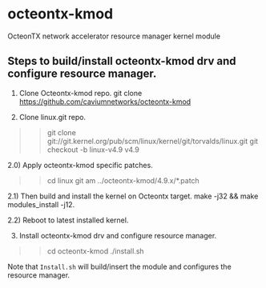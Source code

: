 # octeontx-kmod
OcteonTX network accelerator resource manager kernel module

## Steps to build/install octeontx-kmod drv and configure resource manager.

1) Clone Octeontx-kmod repo.
git clone https://github.com/caviumnetworks/octeontx-kmod

2) Clone linux.git repo.
>> git clone git://git.kernel.org/pub/scm/linux/kernel/git/torvalds/linux.git
>> git checkout -b linux-v4.9 v4.9

2.0) Apply octeontx-kmod specific patches.
>> cd linux
>> git am ../octeontx-kmod/4.9.x/*.patch

2.1) Then build and install the kernel on Octeontx target.
make -j32 && make modules_install -j12.

2.2) Reboot to latest installed kernel.

3) Install octeontx-kmod drv and configure resource manager.
>> cd octeontx-kmod
>> ./install.sh

Note that `Install.sh` will build/insert the module and configures
the resource manager.

